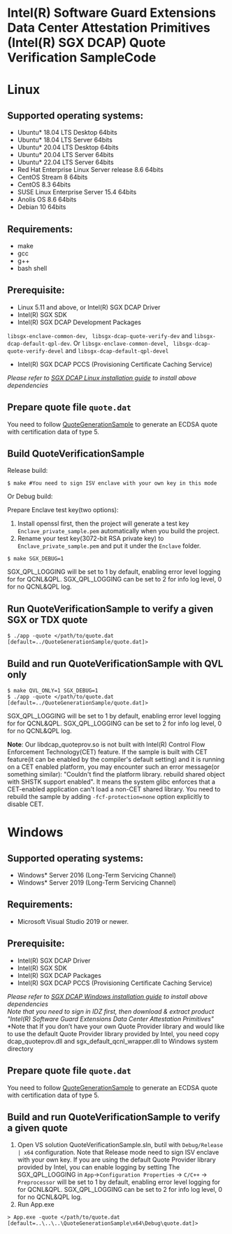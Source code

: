Intel(R) Software Guard Extensions Data Center Attestation Primitives (Intel(R) SGX DCAP) Quote Verification SampleCode
================================================

# Linux
## Supported operating systems:
* Ubuntu\* 18.04 LTS Desktop 64bits
* Ubuntu\* 18.04 LTS Server 64bits
* Ubuntu\* 20.04 LTS Desktop 64bits
* Ubuntu\* 20.04 LTS Server 64bits
* Ubuntu\* 22.04 LTS Server 64bits
* Red Hat Enterprise Linux Server release 8.6 64bits
* CentOS Stream 8 64bits
* CentOS 8.3 64bits
* SUSE Linux Enterprise Server 15.4 64bits
* Anolis OS 8.6 64bits
* Debian 10 64bits

## Requirements:
* make
* gcc
* g++
* bash shell

## Prerequisite:
* Linux 5.11 and above, or Intel(R) SGX DCAP Driver
* Intel(R) SGX SDK
* Intel(R) SGX DCAP Development Packages

`libsgx-enclave-common-dev`, ` libsgx-dcap-quote-verify-dev` and `libsgx-dcap-default-qpl-dev`. Or `libsgx-enclave-common-devel`, ` libsgx-dcap-quote-verify-devel` and `libsgx-dcap-default-qpl-devel`
* Intel(R) SGX DCAP PCCS (Provisioning Certificate Caching Service)

*Please refer to [SGX DCAP Linux installation guide](https://download.01.org/intel-sgx/latest/dcap-latest/linux/docs/Intel_SGX_SW_Installation_Guide_for_Linux.pdf) to install above dependencies*
## Prepare quote file `quote.dat`
You need to follow [QuoteGenerationSample](../QuoteGenerationSample) to generate an ECDSA quote with certification data of type 5.
## Build QuoteVerificationSample

Release build:
```
$ make #You need to sign ISV enclave with your own key in this mode
```
Or Debug build:

Prepare Enclave test key(two options):
1. Install openssl first, then the project will generate a test key `Enclave_private_sample.pem` automatically when you build the project.
2. Rename your test key(3072-bit RSA private key) to `Enclave_private_sample.pem` and put it under the `Enclave` folder.
```
$ make SGX_DEBUG=1
```
SGX_QPL_LOGGING will be set to 1 by default, enabling error level logging for for QCNL&QPL. SGX_QPL_LOGGING can be set to 2 for info log level, 0 for no QCNL&QPL log.
## Run QuoteVerificationSample to verify a given SGX or TDX quote
```
$ ./app -quote </path/to/quote.dat [default=../QuoteGenerationSample/quote.dat]>
```
## Build and run QuoteVerificationSample with QVL only
```
$ make QVL_ONLY=1 SGX_DEBUG=1
$ ./app -quote </path/to/quote.dat [default=../QuoteGenerationSample/quote.dat]>
```
SGX_QPL_LOGGING will be set to 1 by default, enabling error level logging for for QCNL&QPL. SGX_QPL_LOGGING can be set to 2 for info log level, 0 for no QCNL&QPL log.

**Note**: Our libdcap_quoteprov.so is not built with Intel(R) Control Flow Enforcement Technology(CET) feature. If the sample is built with CET feature(it can be enabled by the compiler's default setting) and it is running on a CET enabled platform, you may encounter such an error message(or something similar): "Couldn't find the platform library. rebuild shared object with SHSTK support enabled". It means the system glibc enforces that a CET-enabled application can't load a non-CET shared library. You need to rebuild the sample by adding `-fcf-protection=none` option explicitly to disable CET.

# Windows
## Supported operating systems:
* Windows* Server 2016 (Long-Term Servicing Channel)
* Windows* Server 2019 (Long-Term Servicing Channel)

## Requirements:
* Microsoft Visual Studio 2019 or newer.

## Prerequisite:
* Intel(R) SGX DCAP Driver
* Intel(R) SGX SDK
* Intel(R) SGX DCAP Packages
* Intel(R) SGX DCAP PCCS (Provisioning Certificate Caching Service)

*Please refer to [SGX DCAP Windows installation guide](https://software.intel.com/en-us/sgx/sdk) to install above dependencies*<br/>
*Note that you need to sign in IDZ first, then download & extract product "Intel(R) Software Guard Extensions Data Center Attestation Primitives"*
*Note that If you don’t have your own Quote Provider library and would like to use the default Quote Provider library provided by Intel, you need copy dcap_quoteprov.dll and sgx_default_qcnl_wrapper.dll to Windows system directory

## Prepare quote file `quote.dat`
You need to follow [QuoteGenerationSample](../QuoteGenerationSample) to generate an ECDSA quote with certification data of type 5.

## Build and run QuoteVerificationSample to verify a given quote
1. Open VS solution QuoteVerificationSample.sln, butil with `Debug/Release | x64` configuration. Note that Release mode need to sign ISV enclave with your own key.
If you are using the default Quote Provider library provided by Intel, you can enable logging by setting
The SGX_QPL_LOGGING in `App`->`Configuration Properties` -> `C/C++` -> `Preprocessor` will be set to 1 by default, enabling error level logging for for QCNL&QPL. SGX_QPL_LOGGING can be set to 2 for info log level, 0 for no QCNL&QPL log.
2. Run App.exe
```
> App.exe -quote </path/to/quote.dat [default=..\..\..\QuoteGenerationSample\x64\Debug\quote.dat]>
```
